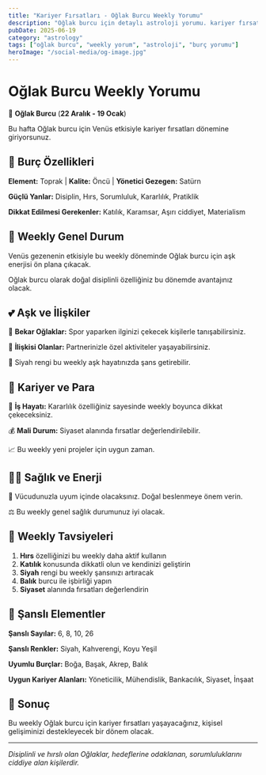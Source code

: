 ```yaml
---
title: "Kariyer Fırsatları - Oğlak Burcu Weekly Yorumu"
description: "Oğlak burcu için detaylı astroloji yorumu. kariyer fırsatları konusunda rehberlik."
pubDate: 2025-06-19
category: "astrology"
tags: ["oğlak burcu", "weekly yorum", "astroloji", "burç yorumu"]
heroImage: "/social-media/og-image.jpg"
---
```


# Oğlak Burcu Weekly Yorumu

🐐 **Oğlak Burcu** (**22 Aralık - 19 Ocak**)

Bu hafta Oğlak burcu için Venüs etkisiyle kariyer fırsatları dönemine giriyorsunuz.

## 🌟 Burç Özellikleri

**Element:** Toprak | **Kalite:** Öncü | **Yönetici Gezegen:** Satürn

**Güçlü Yanlar:** Disiplin, Hırs, Sorumluluk, Kararlılık, Pratiklik

**Dikkat Edilmesi Gerekenler:** Katılık, Karamsar, Aşırı ciddiyet, Materialism

## 💫 Weekly Genel Durum

Venüs gezenenin etkisiyle bu weekly döneminde Oğlak burcu için aşk enerjisi ön plana çıkacak.

Oğlak burcu olarak doğal disiplinli özelliğiniz bu dönemde avantajınız olacak.

## 💕 Aşk ve İlişkiler

💖 **Bekar Oğlaklar:** Spor yaparken ilginizi çekecek kişilerle tanışabilirsiniz.

💑 **İlişkisi Olanlar:** Partnerinizle özel aktiviteler yaşayabilirsiniz.

🌹 Siyah rengi bu weekly aşk hayatınızda şans getirebilir.

## 💼 Kariyer ve Para

🚀 **İş Hayatı:** Kararlılık özelliğiniz sayesinde weekly boyunca dikkat çekeceksiniz.

💰 **Mali Durum:** Siyaset alanında fırsatlar değerlendirilebilir.

📈 Bu weekly yeni projeler için uygun zaman.

## 🏃‍♀️ Sağlık ve Enerji

🌱 Vücudunuzla uyum içinde olacaksınız. Doğal beslenmeye önem verin.

⚖️ Bu weekly genel sağlık durumunuz iyi olacak.

## 🎯 Weekly Tavsiyeleri

1. **Hırs** özelliğinizi bu weekly daha aktif kullanın
2. **Katılık** konusunda dikkatli olun ve kendinizi geliştirin
3. **Siyah** rengi bu weekly şansınızı artıracak
4. **Balık** burcu ile işbirliği yapın
5. **Siyaset** alanında fırsatları değerlendirin

## 🔮 Şanslı Elementler

**Şanslı Sayılar:** 6, 8, 10, 26

**Şanslı Renkler:** Siyah, Kahverengi, Koyu Yeşil

**Uyumlu Burçlar:** Boğa, Başak, Akrep, Balık

**Uygun Kariyer Alanları:** Yöneticilik, Mühendislik, Bankacılık, Siyaset, İnşaat

## 💫 Sonuç

Bu weekly Oğlak burcu için kariyer fırsatları yaşayacağınız, kişisel gelişiminizi destekleyecek bir dönem olacak.

---

*Disiplinli ve hırslı olan Oğlaklar, hedeflerine odaklanan, sorumluluklarını ciddiye alan kişilerdir.*
